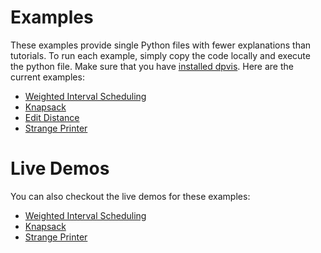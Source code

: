 # Examples

These examples provide single Python files with fewer explanations than
tutorials.
To run each example, simply copy the code locally and execute the python file.
Make sure that you have [installed dpvis](../README.md#installation).
Here are the current examples:

- [Weighted Interval Scheduling](wis.ipynb)
- [Knapsack](knapsack.md)
- [Edit Distance](edit_distance.md)
- [Strange Printer](strange_printers.md)

# Live Demos

You can also checkout the live demos for these examples:

- [Weighted Interval Scheduling](https://wis.demos.davidhaolong.com)
- [Knapsack](https://knapsack.demos.davidhaolong.com)
- [Strange Printer](https://strange-printer.demos.davidhaolong.com)
